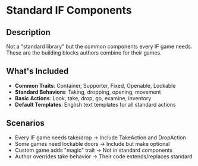 # Standard IF Components

## Description
Not a "standard library" but the common components every IF game needs. These are the building blocks authors combine for their games.

## What's Included
- **Common Traits**: Container, Supporter, Fixed, Openable, Lockable
- **Standard Behaviors**: Taking, dropping, opening, movement
- **Basic Actions**: Look, take, drop, go, examine, inventory
- **Default Templates**: English text templates for all standard actions

## Scenarios
- Every IF game needs take/drop → Include TakeAction and DropAction
- Some games need lockable doors → Include but make optional
- Custom game adds "magic" trait → Not in standard components
- Author overrides take behavior → Their code extends/replaces standard

